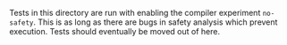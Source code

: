 Tests in this directory are run with enabling the compiler experiment `no-safety`. This is as long
as there are bugs in safety analysis which prevent execution. Tests should eventually be moved out
of here.
